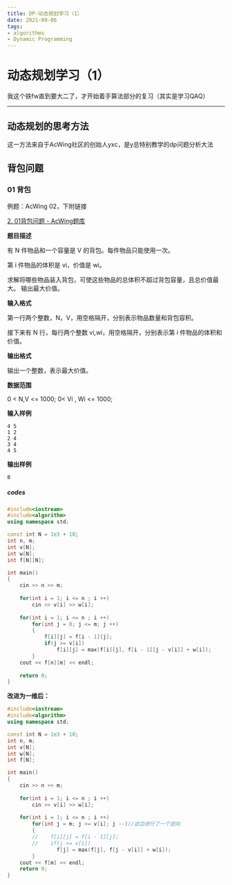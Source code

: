 ```yaml
---
title: DP-动态规划学习（1）
date: 2021-09-06
tags: 
- algorithms
- Dynamic Programming
---
```


# 动态规划学习（1）



我这个铁fw直到要大二了，才开始着手算法部分的复习（其实是学习QAQ）



----

## 动态规划的思考方法

这一方法来自于AcWing社区的创始人yxc，是y总特别教学的dp问题分析大法

## 背包问题

### 01 背包

例题：AcWing 02，下附链接

[2. 01背包问题 - AcWing题库](https://www.acwing.com/problem/content/2/)

**题目描述**

有 N 件物品和一个容量是 V 的背包。每件物品只能使用一次。

第 i 件物品的体积是 vi，价值是 wi。

求解将哪些物品装入背包，可使这些物品的总体积不超过背包容量，且总价值最大。
输出最大价值。

**输入格式**

第一行两个整数，N，V，用空格隔开，分别表示物品数量和背包容积。

接下来有 N 行，每行两个整数 vi,wi，用空格隔开，分别表示第 i 件物品的体积和价值。

**输出格式**

输出一个整数，表示最大价值。

**数据范围**

0 < N,V <= 1000;	0< Vi , Wi <= 1000;

**输入样例**

```
4 5
1 2
2 4
3 4
4 5
```

**输出样例**

```
8
```

##### codes

```c++
#include<iostream>
#include<algorithm>
using namespace std;

const int N = 1e3 + 10;
int n, m;
int v[N];
int w[N];
int f[N][N];

int main()
{
	cin >> n >> m;
    
    for(int i = 1; i <= n ; i ++)
        cin >> v[i] >> w[i];
   	
    for(int i = 1; i <= n ; i ++)
        for(int j = 0; j <= m; j ++)
        {
            f[i][j] = f[i - 1][j];
            if(j >= v[i])
                f[i][j] = max(f[i][j], f[i - 1][j - v[i]] + w[i]);
		}
    cout << f[n][m] << endl;
    
    return 0;
}
```

**改进为一维后：**

```c++
#include<iostream>
#include<algorithm>
using namespace std;

const int N = 1e3 + 10;
int n, m;
int v[N];
int w[N];
int f[N];

int main()
{
	cin >> n >> m;
    
    for(int i = 1; i <= n ; i ++)
        cin >> v[i] >> w[i];
   	
    for(int i = 1; i <= n ; i ++)
        for(int j = m; j >= v[i]; j --)//这边进行了一个逆向
        {
        //    f[i][j] = f[i - 1][j];
        //    if(j >= v[i])
                f[j] = max(f[j], f[j - v[i]] + w[i]);
		}		
    cout << f[m] << endl;
    return 0;
}
```



